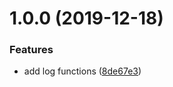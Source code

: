 # 1.0.0 (2019-12-18)


### Features

* add log functions ([8de67e3](https://github.com/eliasnorrby/log-util/commit/8de67e371d51455a7fcd185bdce9675e470cd895))
